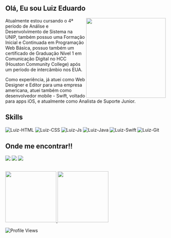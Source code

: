 ## Olá, Eu sou Luiz Eduardo
<div>
<img align="right" src="https://saturdays.ai/wp-content/uploads/2021/03/clip-programming.png" width="250px"/> 
<p></p>Atualmente estou cursando o 4ª período de Análise e Desenvolvimento de Sistema na UNIP, também possuo uma Formação Inicial e Continuada em Programação Web Básica, possuo também um certificado de Graduação Nível 1 em Comunicação Digital no HCC (Houston Community College) após um período de intercâmbio nos EUA. </p>
<p>Como experiência, já atuei como Web Designer e Editor para uma empresa americana, atuei também como desenvolvedor mobile - Swift, voltado para apps iOS, e atualmente como Analista de Suporte Junior.</p>
</div>

## Skills
<div>
    <img  align="center" alt="Luiz-HTML" src="https://img.shields.io/badge/HTML5-E34F26?style=for-the-badge&logo=html5&logoColor=white">
    <img align="center" alt="Luiz-CSS" src="https://img.shields.io/badge/CSS3-1572B6?style=for-the-badge&logo=css3&logoColor=white">
    <img align="center" alt="Luiz-Js"  src="https://img.shields.io/badge/JavaScript-F7DF1E?style=for-the-badge&logo=javascript&logoColor=black">
    <img align="center" alt="Luiz-Java"  src="https://img.shields.io/badge/Java-ED8B00?style=for-the-badge&logo=java&logoColor=white">
    <img align="center" alt="Luiz-Swift"  src="https://img.shields.io/badge/Swift-ED82300?style=for-the-badge&logo=swift&logoColor=white">
    <img align="center" alt="Luiz-Git"  src="https://img.shields.io/badge/Git-FD854300?style=for-the-badge&logo=git&logoColor=white">
 </div>
 
 ## Onde me encontrar!!
<div>
  <a href="https://www.linkedin.com/in/luizms/"><img src="https://img.shields.io/badge/LinkedIn-0077B5?style=for-the-badge&logo=linkedin&logoColor=white"/></a>
  <a href="https://www.instagram.com/luizedu.ms/"> <img src="https://img.shields.io/badge/Instagram-E4405F?style=for-the-badge&logo=instagram&logoColor=white"/></a>
  <a href="luedu159@gmail.com"> <img src="https://img.shields.io/badge/Gmail-E4312F?style=for-the-badge&logo=gmail&logoColor=white"/></a>
</div>

##
<div>
  <a href="https://github.com/luizedu-ms">
  <img height="160em" src="https://github-readme-stats.vercel.app/api?username=luizedu-ms&show_icons=true&theme=gotham&include_all_commits=true&count_private=true"/>
  <img height="160em" src="https://github-readme-stats.vercel.app/api/top-langs/?username=luizedu-ms&layout=compact&langs_count=16&theme=gotham"/></a>
</div>


![Profile Views](http://estruyf-github.azurewebsites.net/api/VisitorHit?user=luizedu-ms&repo=luizedu-ms&countColorcountColor)

